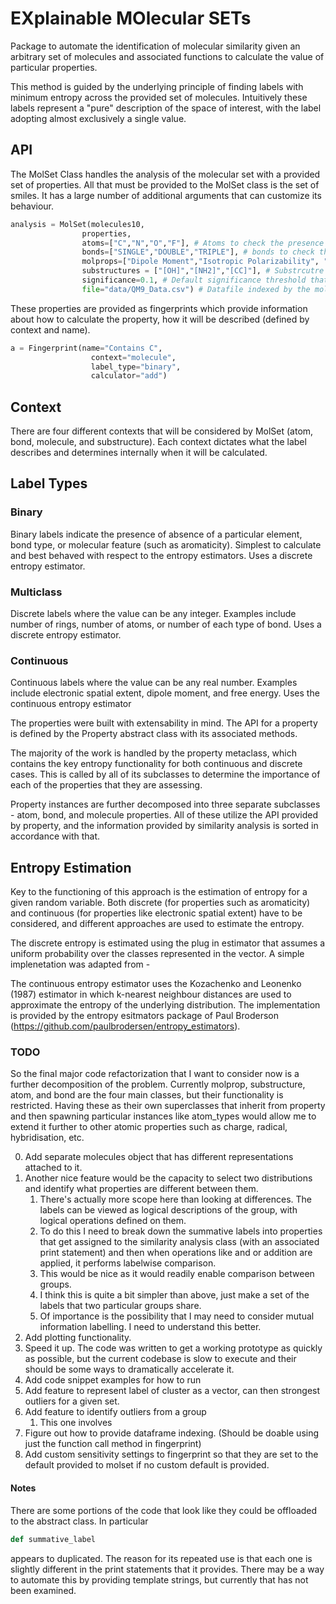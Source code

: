 # EXplainable MOlecular SETs

Package to automate the identification of molecular similarity given an arbitrary set
of molecules and associated functions to calculate the value of particular properties.

This method is guided by the underlying principle of finding labels with minimum entropy
across the provided set of molecules. Intuitively these labels represent a "pure" description
of the space of interest, with the label adopting almost exclusively a single value.

## API
The MolSet Class handles the analysis of the molecular set with a provided set of properties. All that must be provided to the MolSet class is the set of smiles. It has a large number of additional arguments that can customize its behaviour.

```python
analysis = MolSet(molecules10,
                properties,
                atoms=["C","N","O","F"], # Atoms to check the presence of
                bonds=["SINGLE","DOUBLE","TRIPLE"], # bonds to check the presence of
                molprops=["Dipole Moment","Isotropic Polarizability", "Electronic Spatial Extent", "Rotational Constant A"], # Dataframe labels to check the entropy of
                substructures = ["[OH]","[NH2]","[CC]"], # Substrcutre to check the presence of
                significance=0.1, # Default significance threshold that must be met.
                file="data/QM9_Data.csv") # Datafile indexed by the molprops method
```

These properties are provided as fingerprints which provide information about how to calculate the property, how it  will be described (defined by context and name).

```python
a = Fingerprint(name="Contains C",
                  context="molecule",
                  label_type="binary",
                  calculator="add")
```

## Context
There are four different contexts that will be considered by MolSet (atom, bond, molecule, and substructure). Each context dictates what the label describes and determines internally when it will be calculated.

## Label Types
### Binary
Binary labels indicate the presence of absence of a particular element, bond type, or molecular feature (such as aromaticity). Simplest to calculate and best behaved with respect to the entropy estimators. Uses a discrete entropy estimator.

### Multiclass
Discrete labels where the value can be any integer. Examples include number of rings, number of atoms, or number of each type of bond. Uses a discrete entropy estimator.

### Continuous
Continuous labels where the value can be any real number. Examples include electronic spatial extent, dipole moment, and free energy. Uses the continuous entropy estimator

The properties were built with extensability in mind. The API for a property is
defined by the Property abstract class with its associated methods.

The majority of the work is handled by the property metaclass, which contains the key entropy functionality
for both continuous and discrete cases. This is called by all of its subclasses to determine the importance
of each of the properties that they are assessing.

Property instances are further decomposed into three separate subclasses - atom, bond, and molecule
properties. All of these utilize the API provided by property, and the information provided
by similarity analysis is sorted in accordance with that.

## Entropy Estimation
Key to the functioning of this approach is the estimation of entropy for a given random variable. Both discrete (for properties such as aromaticity) and continuous (for properties like electronic spatial extent) have to be considered, and different approaches are used to estimate the entropy.

The discrete entropy is estimated using the plug in estimator that assumes a uniform probability over the classes represented in the vector. A simple implenetation was adapted from -

The continuous entropy estimator uses the Kozachenko and Leonenko (1987) estimator in which k-nearest neighbour distances are used to approximate the entropy of the underlying distribution. The implementation is provided by the entropy esitmators package of Paul Broderson (https://github.com/paulbrodersen/entropy_estimators).

### TODO
So the final major code refactorization that I want to consider now is a further decomposition of the problem.
Currently molprop, substructure, atom, and bond are the four main classes, but their functionality is restricted. Having these as their own superclasses that inherit from property and then spawning particular instances like atom_types would allow me to extend it further to other atomic properties such as charge, radical, hybridisation, etc.

0. Add separate molecules object that has different representations attached to it.
1. Another nice feature would be the capacity to select two distributions and identify what properties are different between them.
   1. There's actually more scope here than looking at differences. The labels can be viewed as logical descriptions of the group, with logical operations defined on them.
   2. To do this I need to break down the summative labels into properties that get assigned to the similarity analysis class (with an associated print statement) and then when operations like and or addition are applied, it performs labelwise comparison.
   3. This would be nice as it would readily enable comparison between groups.
   4. I think this is quite a bit simpler than above, just make a set of the labels that two particular groups share.
   5. Of importance is the possibility that I may need to consider mutual information labelling. I need to understand this better.
2. Add plotting functionality.
3. Speed it up. The code was written to get a working prototype as quickly as possible, but the current codebase is slow to execute and their should be some ways to dramatically accelerate it.
4. Add code snippet examples for how to run
5. Add feature to represent label of cluster as a vector, can then strongest outliers for a given set.
6. Add feature to identify outliers from a group
   1. This one involves
7. Figure out how to provide dataframe indexing. (Should be doable using just the function call method in fingerprint)
8. Add custom sensitivity settings to fingerprint so that they are set to the default provided to molset if no custom default is provided.


#### Notes
There are some portions of the code that look like they could be offloaded to the abstract class. In particular
```python
def summative_label
```
appears to duplicated. The reason for its repeated use is that each one is slightly different in the print statements that it provides. There may be a way to automate this by providing template strings, but currently that has not been examined.
